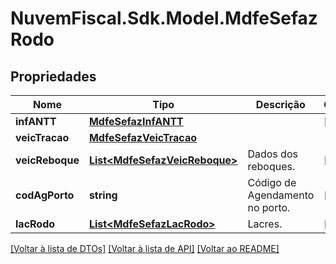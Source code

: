 # NuvemFiscal.Sdk.Model.MdfeSefazRodo

## Propriedades

Nome | Tipo | Descrição | Comentários
------------ | ------------- | ------------- | -------------
**infANTT** | [**MdfeSefazInfANTT**](MdfeSefazInfANTT.md) |  | [optional] 
**veicTracao** | [**MdfeSefazVeicTracao**](MdfeSefazVeicTracao.md) |  | 
**veicReboque** | [**List&lt;MdfeSefazVeicReboque&gt;**](MdfeSefazVeicReboque.md) | Dados dos reboques. | [optional] 
**codAgPorto** | **string** | Código de Agendamento no porto. | [optional] 
**lacRodo** | [**List&lt;MdfeSefazLacRodo&gt;**](MdfeSefazLacRodo.md) | Lacres. | [optional] 

[[Voltar à lista de DTOs]](../README.md#documentation-for-models) [[Voltar à lista de API]](../README.md#documentation-for-api-endpoints) [[Voltar ao README]](../README.md)

